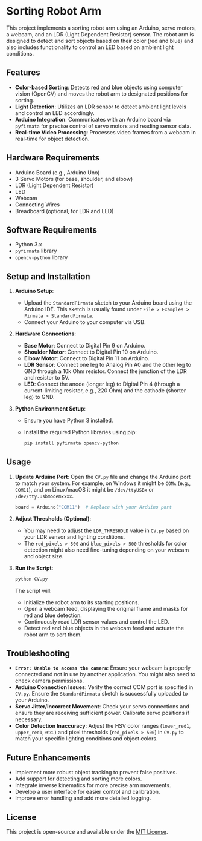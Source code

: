 # Sorting Robot Arm

This project implements a sorting robot arm using an Arduino, servo motors, a webcam, and an LDR (Light Dependent Resistor) sensor. The robot arm is designed to detect and sort objects based on their color (red and blue) and also includes functionality to control an LED based on ambient light conditions.

## Features

*   **Color-based Sorting**: Detects red and blue objects using computer vision (OpenCV) and moves the robot arm to designated positions for sorting.
*   **Light Detection**: Utilizes an LDR sensor to detect ambient light levels and control an LED accordingly.
*   **Arduino Integration**: Communicates with an Arduino board via `pyfirmata` for precise control of servo motors and reading sensor data.
*   **Real-time Video Processing**: Processes video frames from a webcam in real-time for object detection.

## Hardware Requirements

*   Arduino Board (e.g., Arduino Uno)
*   3 Servo Motors (for base, shoulder, and elbow)
*   LDR (Light Dependent Resistor)
*   LED
*   Webcam
*   Connecting Wires
*   Breadboard (optional, for LDR and LED)

## Software Requirements

*   Python 3.x
*   `pyfirmata` library
*   `opencv-python` library

## Setup and Installation

1.  **Arduino Setup**:
    *   Upload the `StandardFirmata` sketch to your Arduino board using the Arduino IDE. This sketch is usually found under `File > Examples > Firmata > StandardFirmata`.
    *   Connect your Arduino to your computer via USB.

2.  **Hardware Connections**:
    *   **Base Motor**: Connect to Digital Pin 9 on Arduino.
    *   **Shoulder Motor**: Connect to Digital Pin 10 on Arduino.
    *   **Elbow Motor**: Connect to Digital Pin 11 on Arduino.
    *   **LDR Sensor**: Connect one leg to Analog Pin A0 and the other leg to GND through a 10k Ohm resistor. Connect the junction of the LDR and resistor to 5V.
    *   **LED**: Connect the anode (longer leg) to Digital Pin 4 (through a current-limiting resistor, e.g., 220 Ohm) and the cathode (shorter leg) to GND.

3.  **Python Environment Setup**:
    *   Ensure you have Python 3 installed.
    *   Install the required Python libraries using pip:

        ```bash
        pip install pyfirmata opencv-python
        ```

## Usage

1.  **Update Arduino Port**: Open the `CV.py` file and change the Arduino port to match your system. For example, on Windows it might be `COMx` (e.g., `COM11`), and on Linux/macOS it might be `/dev/ttyUSBx` or `/dev/tty.usbmodemxxxx`.

    ```python
    board = Arduino("COM11")  # Replace with your Arduino port
    ```

2.  **Adjust Thresholds (Optional)**:
    *   You may need to adjust the `LDR_THRESHOLD` value in `CV.py` based on your LDR sensor and lighting conditions.
    *   The `red_pixels > 500` and `blue_pixels > 500` thresholds for color detection might also need fine-tuning depending on your webcam and object size.

3.  **Run the Script**:

    ```bash
    python CV.py
    ```

    The script will:
    *   Initialize the robot arm to its starting positions.
    *   Open a webcam feed, displaying the original frame and masks for red and blue detection.
    *   Continuously read LDR sensor values and control the LED.
    *   Detect red and blue objects in the webcam feed and actuate the robot arm to sort them.

## Troubleshooting

*   **`Error: Unable to access the camera`**: Ensure your webcam is properly connected and not in use by another application. You might also need to check camera permissions.
*   **Arduino Connection Issues**: Verify the correct COM port is specified in `CV.py`. Ensure the `StandardFirmata` sketch is successfully uploaded to your Arduino.
*   **Servo Jitter/Incorrect Movement**: Check your servo connections and ensure they are receiving sufficient power. Calibrate servo positions if necessary.
*   **Color Detection Inaccuracy**: Adjust the HSV color ranges (`lower_red1`, `upper_red1`, etc.) and pixel thresholds (`red_pixels > 500`) in `CV.py` to match your specific lighting conditions and object colors.

## Future Enhancements

*   Implement more robust object tracking to prevent false positives.
*   Add support for detecting and sorting more colors.
*   Integrate inverse kinematics for more precise arm movements.
*   Develop a user interface for easier control and calibration.
*   Improve error handling and add more detailed logging.

## License

This project is open-source and available under the [MIT License](LICENSE).

